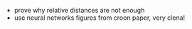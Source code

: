 - prove why relative distances are not enough
- use neural networks figures from croon paper, very clena!
